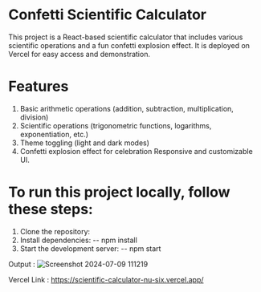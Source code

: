 # Confetti Scientific Calculator

This project is a React-based scientific calculator that includes various scientific operations and a fun confetti explosion effect. 
It is deployed on Vercel for easy access and demonstration.

# Features
  1. Basic arithmetic operations (addition, subtraction, multiplication, division)
  2. Scientific operations (trigonometric functions, logarithms, exponentiation, etc.)
  3.  Theme toggling (light and dark modes)
  4.  Confetti explosion effect for celebration Responsive and customizable UI.

# To run this project locally, follow these steps:
  1. Clone the repository:
  2. Install dependencies: -- npm install
  3. Start the development server: -- npm start


Output : ![Screenshot 2024-07-09 111219](https://github.com/ManishYadav11/scientific-calculator/assets/117844262/ee03aec4-08db-4c9d-b3b3-ac85bcc319a7)

Vercel Link : https://scientific-calculator-nu-six.vercel.app/
